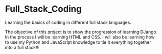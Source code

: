 # Full_Stack_Coding
Learning the basics of coding in different full stack languages.

The objective of this project is to show the progression of learning DJango.
In the process I will be learning HTML and CSS.
I will also be learning how to use my Python and JavaScript knowledge to tie it everything together into a full stack!!!
